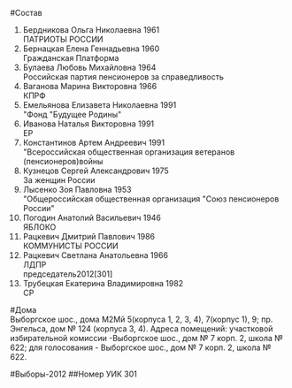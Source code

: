 #Состав
1. Бердникова Ольга Николаевна 1961   
    ПАТРИОТЫ РОССИИ
2. Бернацкая Елена Геннадьевна 1960   
    Гражданская Платформа
3. Булаева Любовь Михайловна 1964   
    Российская партия пенсионеров за справедливость
4. Ваганова Марина Викторовна 1966   
    КПРФ
5. Емельянова Елизавета Николаевна 1991   
    "Фонд "Будущее Родины"
6. Иванова Наталья Викторовна 1991   
    ЕР
7. Константинов Артем Андреевич 1991   
    "Всероссийская общественная организация ветеранов (пенсионеров)войны
8. Кузнецов Сергей Александрович 1975   
    За женщин России
9. Лысенко Зоя Павловна 1953   
    "Общероссийская общественная организация "Союз пенсионеров России"
10. Погодин Анатолий Васильевич 1946   
    ЯБЛОКО
11. Рацкевич Дмитрий Павлович 1986   
    КОММУНИСТЫ РОССИИ
12. Рацкевич Светлана Анатольевна 1966   
    ЛДПР  
    председатель2012[301]    
13. Трубецкая Екатерина Владимировна 1982   
    СР

#Дома  
Выборгское шос., дома М2Мй 5(корпуса 1, 2, 3, 4), 7(корпус 1), 9; пр. Энгельса, дом № 124 (корпуса 3, 4). Адреса помещений: участковой избирательной комиссии -Выборгское шос., дом № 7 корп. 2, школа № 622; для голосования - Выборгское шос., дом № 7 корп. 2, школа № 622.

#Выборы-2012
##Номер УИК
301
